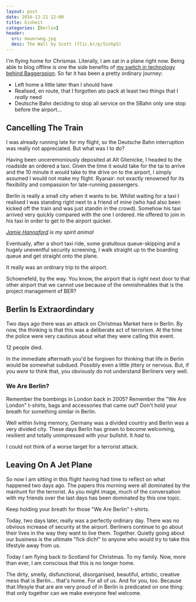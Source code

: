 ```yaml
---
layout: post
date: 2016-12-21 12:00
title: Einheit
categories: [Berlin]
header:
  src: mauerweg.jpg
  desc: The Wall by Scott (flic.kr/p/5inhp5)
---
```

I'm flying home for Chrismas. Literally, I am sat in a plane right
now. Being able to blog offline is one the side benefits of [my switch
in technology behind Baggerspion](/2016/12/new-baggerspion/). So far
it has been a pretty ordinary journey:

- Left home a little later than I should have
- Realised, en route, that I forgotten ato pack at least two things
  that I *really* need
- Deutsche Bahn deciding to stop all service on the SBahn only one
  stop before the airport...

## Cancelling The Train

I was already running late for my flight, so the Deutsche Bahn
interruption was really not appreciated. But what was I to do?

Having been unceremoniously deposited at Alt Glienicke, I headed to
the roadside an ordered a taxi. Given the time it would take for the
tai to arrive and the 10 minute it would take to the drive on to the
airport, I simply assumed I would not make my flight. Ryanair: not
exactly renowned for its flexibility and compassion for late-running
passengers.

Berlin is really a small city when it wants to be. Whilst waiting for
a taxi I realised I was standing right next to a friend of mine (who
had also been kicked off the train and was just standin in the
crowd). Somehow his taxi arrived very quickly compared with the one I
ordered. He offered to join in his taxi in order to get to the airport
quicker.

*[Jamie Hannaford](https://twitter.com/jamiehannaford/) is my spirit
 animal*

Eventually, after a short taxi ride, some gratuitous queue-skipping
and a hugely uneventful security screening, I walk straight up to the
boarding queue and get straight onto the plane.

It really was an ordinary trip to the airport.

Schoenefeld, by the way. You know, the airport that is right next door
to that other airport that we cannot use because of the omnishmables
that is the project management of BER?

## Berlin Is Extraordindary

Two days ago there was an attack on Christmas Market here in
Berlin. By now, the thinking is that this was a deliberate act of
terrorism. At the time the police were very cautious about what they
were calling this event.

12 people died.

In the immediate aftermath you'd be forgiven for thinking that life in
Berlin would be somewhat subdued. Possibly even a little jittery or
nervous. But, if you *were* to think that, you obviously do not
understand Berliners very well.

### We Are Berlin?

Remember the bombings in London back in 2005? Remember the "We Are
London" t-shirts, bags and accessories that came out?  Don't hold your
breath for something similar in Berlin.

Well within living memory, Germany was a divided country and Berlin
was a very divided city. These days Berlin has grown to become
welcoming, resilient and totally unimpressed with your bullshit. It
*had* to.

I could not think of a worse target for a terrorist attack.

## Leaving On A Jet Plane

So now I am sitting in this flight having had time to reflect on what
happened two days ago. The papers this morning were all dominated by
the manhunt for the terrorist. As you might image, much of the
conversation with my friends over the last days has been dominated by
this one topic.

Keep holding your breath for those "We Are Berlin" t-shirts.

Today, two days later, really was a perfectly ordinary day. There was
no obvious increase of security at the airport. Berliners continue to
go about their lives in the way they want to live
them. Together. Quietly going about our business is the ultimate "fick
dich!" to anyone who would try to take this lifestyle away from us.

Today I am flying back to Scotland for Christmas. To my family. Now,
more than ever, I am conscious that this is no longer home.

The dirty, smelly, disfunctional, disorganised, beautiful, artistic,
creative mess that is Berlin... that's home. For all of us. And for
you, too. Because that lifesyle that are are very proud of in Berlin
is predicated on one thing: that only together can we make everyone
feel welcome.